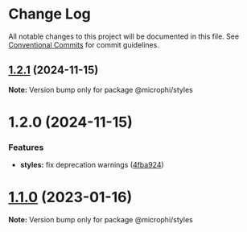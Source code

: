 # Change Log

All notable changes to this project will be documented in this file.
See [Conventional Commits](https://conventionalcommits.org) for commit guidelines.

## [1.2.1](https://example.com/compare/@microphi/styles@1.2.0...@microphi/styles@1.2.1) (2024-11-15)

**Note:** Version bump only for package @microphi/styles

# 1.2.0 (2024-11-15)

### Features

* **styles:** fix deprecation warnings ([4fba924](https://example.com/commits/4fba924c5bcbfa9e4019cdfee33019e16561fbff))

# [1.1.0](/compare/v0.2.10...v1.1.0) (2023-01-16)

**Note:** Version bump only for package @microphi/styles
